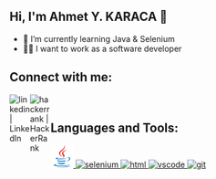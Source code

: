 ## Hi, I'm Ahmet Y. KARACA 👋

- 🌱 I’m currently learning Java & Selenium
- 👨‍💻 I want to work as a software developer

## Connect with me:
[<img align="left" alt="linkedin | LinkedIn" width="36px" src="https://raw.githubusercontent.com/peterthehan/peterthehan/master/assets/linkedin.svg" />][linkedin]
[<img align="left" alt="hackerrank | HackerRank" width="36px" src="https://1.bp.blogspot.com/-ULT9oDhqr24/XJYCrttOEpI/AAAAAAAAJYE/inXHXlzblBI3SbcGpiUj4TMNj-E8uPlaQCK4BGAYYCw/s1600/logo%2Bhackerrank%2Bicon.png" />][hackerRank]

<br/>

[linkedin]: https://www.linkedin.com/in/ahmetykaraca/
[hackerRank]: https://www.hackerrank.com/aykaraca 

## Languages and Tools:
<a href="https://www.java.com" target="_blank"> <img src="https://raw.githubusercontent.com/devicons/devicon/master/icons/java/java-original.svg" alt="java" width="40" height="40"/> </a>
<a href="https://www.selenium.dev/" target="_blank"> <img src="https://avatars0.githubusercontent.com/u/983927?v=3&s=400" alt="selenium" width="40" height="40"/> </a>
<a href="https://html.com/" target="_blank"> <img src="https://cdn-icons-png.flaticon.com/512/919/919827.png" alt="html" width="40" height="40"/> </a>
<a href="https://code.visualstudio.com/" target="_blank"> <img src="https://user-images.githubusercontent.com/806104/98771085-46d8f180-23a9-11eb-9caf-9d4c0f605749.png" alt="vscode" width="40" height="40"/> </a>
<a href="https://git-scm.com/" target="_blank"> <img src="https://www.vectorlogo.zone/logos/git-scm/git-scm-icon.svg" alt="git" width="40" height="40"/> </a>

<!--
**ayk6/ayk6** is a ✨ _special_ ✨ repository because its `README.md` (this file) appears on your GitHub profile.

Here are some ideas to get you started:

- 🔭 I’m currently working on ...
- 🌱 I’m currently learning ...
- 👯 I’m looking to collaborate on ...
- 🤔 I’m looking for help with ...
- 💬 Ask me about ...
- 📫 How to reach me: ...
- 😄 Pronouns: ...
- ⚡ Fun fact: ...
-->
